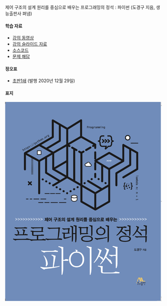 제어 구조의 설계 원리를 중심으로 배우는 프로그래밍의 정석 : 파이썬 (도경구 지음, 생능출판사 펴냄)

#### 학습 자료
- [강의 동영상](https://youtube.com/playlist?list=PL0UNsS2daHTyoDTctKpITfbW1UtR5ig6L)
- [강의 슬라이드 자료](https://github.com/Doggzone/pppython/tree/master/slide)
- [소스코드](https://github.com/Doggzone/pppython/tree/master/code)
- [문제 해답](https://github.com/Doggzone/pppython/tree/master/solution)

#### 정오표
- [초판1쇄](errata/초판1쇄오타목록.pdf) (발행 2020년 12월 29일)

#### 표지

![cover](pic/cover.png)